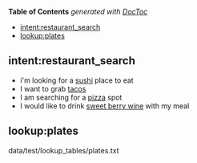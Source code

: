<!-- START doctoc generated TOC please keep comment here to allow auto update -->
<!-- DON'T EDIT THIS SECTION, INSTEAD RE-RUN doctoc TO UPDATE -->
**Table of Contents**  *generated with [DocToc](https://github.com/thlorenz/doctoc)*

- [intent:restaurant_search](#intentrestaurant_search)
- [lookup:plates](#lookupplates)

<!-- END doctoc generated TOC please keep comment here to allow auto update -->

## intent:restaurant_search
- i'm looking for a [sushi](food) place to eat
- I want to grab [tacos](food)
- I am searching for a [pizza](food) spot
- I would like to drink [sweet berry wine](beverage) with my meal

## lookup:plates
  data/test/lookup_tables/plates.txt
